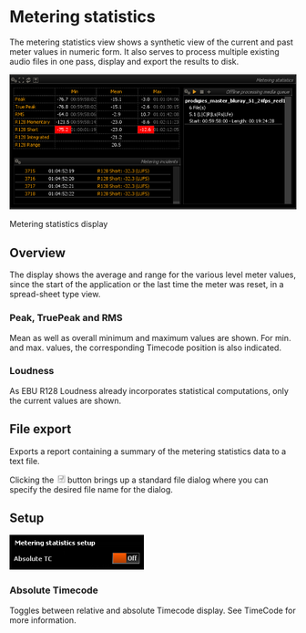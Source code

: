 # Metering statistics
The metering statistics view shows a synthetic view of the current and past meter values in numeric form.
It also serves to process multiple existing audio files in one pass, display and export the results to disk.

![](include/MeteringStats2.png)

<link type="document" target="Metering">Metering</link>
statistics display

## Overview
The display shows the average and range for the various level meter values, since the start of
the application or the last time the meter was reset, in a spread-sheet type view.


### Peak, TruePeak and RMS
Mean as well as overall minimum and maximum values are
shown. For min. and max. values, the corresponding Timecode position is also indicated.


### Loudness
As EBU R128 <link type="document" target="Loudness">Loudness</link> already
incorporates statistical computations, only the current values are shown.

## File export
Exports a report containing a summary of the metering statistics data to a text file.

Clicking the ![](include/Export.png) button
brings up a standard file dialog where you can specify the desired file name for the dialog.

## Setup
![](include/MeteringStatSetup.png)

### Absolute Timecode

Toggles between relative and absolute Timecode display. See <link type="document" target="TimeCode">
TimeCode </link> for more information.




